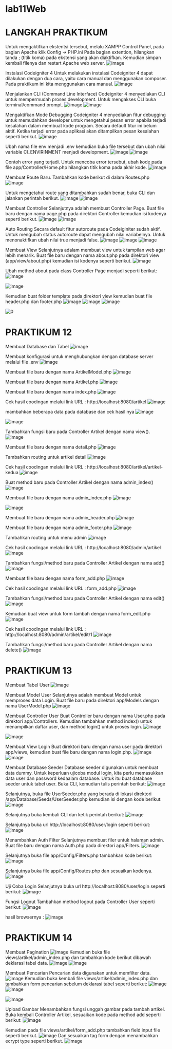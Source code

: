 # lab11Web
# LANGKAH PRAKTIKUM

Untuk mengaktifkan ekstentsi tersebut, melalu XAMPP Control Panel, pada bagian
Apache klik Config -> PHP.ini
Pada bagian extention, hilangkan tanda ; (titik koma) pada ekstensi yang akan
diaktifkan. Kemudian simpan kembali filenya dan restart Apache web server.
![image](https://user-images.githubusercontent.com/101730390/172670786-4c780de4-4e10-4045-9fd5-2a4fe407c7a7.png)

Instalasi Codeigniter 4
Untuk melakukan instalasi Codeigniter 4 dapat dilakukan dengan dua cara, yaitu cara
manual dan menggunakan composer. Pada praktikum ini kita menggunakan cara
manual.
![image](https://user-images.githubusercontent.com/101730390/172670910-2266994a-bb46-4da1-acfe-ddc87c298951.png)

Menjalankan CLI (Command Line Interface)
Codeigniter 4 menyediakan CLI untuk mempermudah proses development. Untuk
mengakses CLI buka terminal/command prompt.
![image](https://user-images.githubusercontent.com/101730390/172671312-8a8abbd2-1f88-4634-97d0-9883e49c81ed.png)
![image](https://user-images.githubusercontent.com/101730390/172671473-2bffffa7-c9f4-49aa-a102-7224feeb86f8.png)

Mengaktifkan Mode Debugging
Codeigniter 4 menyediakan fitur debugging untuk memudahkan developer untuk
mengetahui pesan error apabila terjadi kesalahan dalam membuat kode program.
Secara default fitur ini belum aktif. Ketika terjadi error pada aplikasi akan ditampilkan
pesan kesalahan seperti berikut.
![image](https://user-images.githubusercontent.com/101730390/172673541-64cad38e-7c68-48a2-a3ad-83f9807ec762.png)

Ubah nama file env menjadi .env kemudian buka file tersebut dan ubah nilai variable
CI_ENVIRINMENT menjadi development.
![image](https://user-images.githubusercontent.com/101730390/172673849-1fcaae84-cdf3-4be9-ae52-fbb45ac3cc6b.png)
![image](https://user-images.githubusercontent.com/101730390/172674252-38e1abab-3bd4-4915-8cb5-740d43c7f68e.png)

Contoh error yang terjadi. Untuk mencoba error tersebut, ubah kode pada file
app/Controller/Home.php hilangkan titik koma pada akhir kode.
![image](https://user-images.githubusercontent.com/101730390/172674422-b13646b2-de71-42b5-82e6-6dc4aaeda403.png)

Membuat Route Baru.
Tambahkan kode berikut di dalam Routes.php
![image](https://user-images.githubusercontent.com/101730390/172675043-4632229d-bdbd-4472-8187-d37e895241c3.png)

Untuk mengetahui route yang ditambahkan sudah benar, buka CLI dan jalankan
perintah berikut.
![image](https://user-images.githubusercontent.com/101730390/172675266-1ac97bf5-99fc-4bda-8f75-8f4d7a691b24.png)
![image](https://user-images.githubusercontent.com/101730390/174103202-a9d9d180-3b1a-487a-80d7-a0d975132b77.png)


Membuat Controller
Selanjutnya adalah membuat Controller Page. Buat file baru dengan nama page.php
pada direktori Controller kemudian isi kodenya seperti berikut.
![image](https://user-images.githubusercontent.com/101730390/172676272-0f928042-8608-43ab-9810-8071a333241a.png)
![image](https://user-images.githubusercontent.com/101730390/172676436-768703e6-a6bc-43a4-b1f0-ad0ebf253a82.png)

Auto Routing
Secara default fitur autoroute pada Codeiginiter sudah aktif. Untuk mengubah status
autoroute dapat mengubah nilai variabelnya. Untuk menonaktifkan ubah nilai true
menjadi false.
![image](https://user-images.githubusercontent.com/101730390/172677035-15511078-6ae7-4484-aa9a-4a3241297a7a.png)
![image](https://user-images.githubusercontent.com/101730390/172677507-8a56c166-fa7c-411f-b30a-6df695edc06e.png)
![image](https://user-images.githubusercontent.com/101730390/174104625-940cfa0a-481f-45db-a32e-8a2bbff1809b.png)


Membuat View
Selanjutnya adalam membuat view untuk tampilan web agar lebih menarik. Buat file
baru dengan nama about.php pada direktori view (app/view/about.php) kemudian isi
kodenya seperti berikut.
![image](https://user-images.githubusercontent.com/101730390/172678741-c15c51d5-2530-4bb8-a107-a2660267f279.png)

Ubah method about pada class Controller Page menjadi seperti berikut:
![image](https://user-images.githubusercontent.com/101730390/172678818-0e8101b3-f817-41b6-a482-bd98c573822f.png)

![image](https://user-images.githubusercontent.com/101730390/172678857-ab551e95-5a06-4e04-aafa-3445201f9695.png)

Kemudian buat folder template pada direktori view kemudian buat file header.php dan
footer.php
![image](https://user-images.githubusercontent.com/101730390/172680282-3703ba37-683f-4887-a525-8714e68cd68b.png)
![image](https://user-images.githubusercontent.com/101730390/172680337-e5518d78-472e-484e-9fcc-1890df9a2680.png)
![image](https://user-images.githubusercontent.com/101730390/172680460-d1a04d9d-5fb2-4a58-811e-a095b83b3ea1.png)

![0](https://user-images.githubusercontent.com/101730390/172699382-7bd04d14-4217-4548-82e7-c8812bfd8d91.jpeg)

# PRAKTIKUM 12
Membuat Database dan Tabel
![image](https://user-images.githubusercontent.com/101730390/174098665-25b2b1b1-ab92-42b2-aa04-740b933427cb.png)




Membuat konfigurasi untuk menghubungkan dengan database server melalui file .env
![image](https://user-images.githubusercontent.com/101730390/174098940-f42bd5c2-b748-4ef1-b46e-1b9db1f689a2.png)


Membuat file baru dengan nama ArtikelModel.php
![image](https://user-images.githubusercontent.com/101730390/174099211-735a57be-92c1-4441-88d0-bf018a7d3c70.png)


Membuat file baru dengan nama Artikel.php
![image](https://user-images.githubusercontent.com/101730390/174099390-c4c66fba-f4f0-4d87-a002-321d7dac2110.png)

Membuat file baru dengan nama index.php
![image](https://user-images.githubusercontent.com/101730390/174099863-9605e522-2397-4517-b38b-ed9b25e99df5.png)


Cek hasil coodingan melalui link URL : http://localhost:8080/artikel
![image](https://user-images.githubusercontent.com/101730390/174331346-509b8336-259e-4059-aec7-93e88f097899.png)


mambahkan beberapa data pada database dan cek hasil nya
![image](https://user-images.githubusercontent.com/101730390/174105629-73e33aad-a0f3-46c3-98f9-3f4f8b624a98.png)


![image](https://user-images.githubusercontent.com/101730390/174331430-48112625-0d59-4696-8fe9-aace55001b91.png)


Tambahkan fungsi baru pada Controller Artikel dengan nama view().
![image](https://user-images.githubusercontent.com/101730390/174331875-6213da62-984c-48ac-93dc-897cc5f6302c.png)


Membuat file baru dengan nama detail.php
![image](https://user-images.githubusercontent.com/101730390/174332441-aed11e91-df74-46fa-92d8-ff504f6ea81f.png)


Tambahkan routing untuk artikel detail
![image](https://user-images.githubusercontent.com/101730390/174332472-f28212a2-3f2e-46b8-9b96-ff6b077f9e14.png)


Cek hasil coodingan melalui link URL : http://localhost:8080/artikel/artikel-kedua
![image](https://user-images.githubusercontent.com/101730390/174332577-356cbb4b-ff67-49b0-b359-7e91392c30c8.png)


Buat method baru pada Controller Artikel dengan nama admin_index()
![image](https://user-images.githubusercontent.com/101730390/174332786-2d9d6219-7ea8-4930-a22f-39eb71b4b1b6.png)


Membuat file baru dengan nama admin_index.php
![image](https://user-images.githubusercontent.com/101730390/174333268-4793e100-f600-42c3-b232-d14d99f61b05.png)


![image](https://user-images.githubusercontent.com/101730390/174333344-8a0f7985-73ae-46cc-b02d-d941cf7b53bd.png)


Membuat file baru dengan nama admin_header.php
![image](https://user-images.githubusercontent.com/101730390/174334550-2f954de5-92dc-4e4e-8589-e37c0f518c90.png)


Membuat file baru dengan nama admin_footer.php
![image](https://user-images.githubusercontent.com/101730390/174334589-7403e854-be0c-4090-8a4b-071ad3d7242d.png)


Tambahkan routing untuk menu admin
![image](https://user-images.githubusercontent.com/101730390/174333980-b6c1ca17-0918-49ad-961b-ceb0ac75840e.png)


Cek hasil coodingan melalui link URL : http://localhost:8080/admin/artikel
![image](https://user-images.githubusercontent.com/101730390/174334755-5637695d-00aa-4db1-bb20-5b5e505e9611.png)


Tambahkan fungsi/method baru pada Controller Artikel dengan nama add()
![image](https://user-images.githubusercontent.com/101730390/174334859-1f272690-a095-4779-bd2a-91f9852026b2.png)


Membuat file baru dengan nama form_add.php
![image](https://user-images.githubusercontent.com/101730390/174335131-b1e4e129-71d5-4e28-bac1-4402820339a4.png)


Cek hasil coodingan melalui link URL : form_add.php
![image](https://user-images.githubusercontent.com/101730390/174335215-7ad91f48-3fa1-4b10-b98d-3084088784c2.png)


Tambahkan fungsi/method baru pada Controller Artikel dengan nama edit()
![image](https://user-images.githubusercontent.com/101730390/174335438-df633717-1577-4744-aa0e-b722a9eb56d7.png)


Kemudian buat view untuk form tambah dengan nama form_edit.php
![image](https://user-images.githubusercontent.com/101730390/174335674-cd6368da-fc43-4ec9-b46f-510257346583.png)


Cek hasil coodingan melalui link URL : http://localhost:8080/admin/artikel/edit/1
![image](https://user-images.githubusercontent.com/101730390/174335768-38913d99-62d9-452b-a334-ba41cb868d46.png)


Tambahkan fungsi/method baru pada Controller Artikel dengan nama delete()
![image](https://user-images.githubusercontent.com/101730390/174335875-2263ccfe-0364-45e5-8278-3458d0b55d71.png)

# PRAKTIKUM 13
Membuat Tabel User
![image](https://user-images.githubusercontent.com/101730390/174476199-0f8de458-be73-4c3b-bc89-03e39961f75d.png)

Membuat Model User
Selanjutnya adalah membuat Model untuk memproses data Login. Buat file baru pada
direktori app/Models dengan nama UserModel.php
![image](https://user-images.githubusercontent.com/101730390/174476537-24c7dff9-9b09-43b4-9a7a-902b8fe9fd28.png)


Membuat Controller User
Buat Controller baru dengan nama User.php pada direktori app/Controllers.
Kemudian tambahkan method index() untuk menampilkan daftar user, dan method
login() untuk proses login.
![image](https://user-images.githubusercontent.com/101730390/174476695-7b733a7c-e9f9-4e0a-8d53-554312043177.png)

![image](https://user-images.githubusercontent.com/101730390/174476702-798d54e3-0c5f-417c-b13c-12486cd9b06b.png)


Membuat View Login
Buat direktori baru dengan nama user pada direktori app/views, kemudian buat file
baru dengan nama login.php.
![image](https://user-images.githubusercontent.com/101730390/174490559-04c6a7fb-480f-464d-af1f-aa2feb73c539.png)
![image](https://user-images.githubusercontent.com/101730390/174490580-1228096a-2159-4ee0-a9b9-488840dff17d.png)



Membuat Database Seeder
Database seeder digunakan untuk membuat data dummy. Untuk keperluan ujicoba modul
login, kita perlu memasukkan data user dan password kedaalam database. Untuk itu buat
database seeder untuk tabel user. Buka CLI, kemudian tulis perintah berikut:
![image](https://user-images.githubusercontent.com/101730390/174490268-9dd4dc11-7ad5-4af3-8079-6ea8c145d1f0.png)

Selanjutnya, buka file UserSeeder.php yang berada di lokasi direktori
/app/Database/Seeds/UserSeeder.php kemudian isi dengan kode berikut:
![image](https://user-images.githubusercontent.com/101730390/174490302-10c4a4e5-df74-478e-8f7c-64a6935cd375.png)

Selanjutnya buka kembali CLI dan ketik perintah berikut:
![image](https://user-images.githubusercontent.com/101730390/174490370-d9a5d725-da1a-4c6d-8d3a-d7d2e34c277a.png)

Selanjutnya buka url http://localhost:8080/user/login seperti berikut:
![image](https://user-images.githubusercontent.com/101730390/174490396-aac48416-1d05-4fff-8f1c-9b801a24a8dc.png)

Menambahkan Auth Filter
Selanjutnya membuat filer untuk halaman admin. Buat file baru dengan nama Auth.php
pada direktori app/Filters.
![image](https://user-images.githubusercontent.com/101730390/174490416-c504fba6-32dc-47a1-9767-568466c75744.png)

Selanjutnya buka file app/Config/Filters.php tambahkan kode berikut:
![image](https://user-images.githubusercontent.com/101730390/174490449-7b43e73f-85e8-4557-b21d-887b14cf8be9.png)

Selanjutnya buka file app/Config/Routes.php dan sesuaikan kodenya.
![image](https://user-images.githubusercontent.com/101730390/174490482-5ef2ada7-df15-416e-ad5a-85dc2e72e4d2.png)

Uji Coba Login
Selanjutnya buka url http://localhost:8080/user/login seperti berikut:
![image](https://user-images.githubusercontent.com/101730390/175334489-d8d9227c-5fde-4e5a-98ec-bb1fe27d41f8.png)

Fungsi Logout
Tambahkan method logout pada Controller User seperti berikut:
![image](https://user-images.githubusercontent.com/101730390/175340169-6a84d67a-da37-4ae1-8ee9-51450db9f565.png)


hasil browsernya :
![image](https://user-images.githubusercontent.com/101730390/175339813-81b17a1f-999e-45f7-bef7-024d7ccd4e65.png)

# PRAKTIKUM 14
Membuat Pagination
![image](https://user-images.githubusercontent.com/101730390/175779603-de7c0f1d-d3b1-4468-ac65-684c2916cda2.png)
Kemudian buka file views/artikel/admin_index.php dan tambahkan kode berikut
dibawah deklarasi tabel data.
![image](https://user-images.githubusercontent.com/101730390/175779657-968f0e8a-a49f-4b95-a34f-64d6ede359ba.png)
![image](https://user-images.githubusercontent.com/101730390/175779669-8086026c-7cbc-419c-94b4-a2dffa4f5ec3.png)

Membuat Pencarian
Pencarian data digunakan untuk memfilter data.
![image](https://user-images.githubusercontent.com/101730390/175779845-5672e191-b077-4a55-b8d9-f17655c69d1e.png)
Kemudian buka kembali file views/artikel/admin_index.php dan tambahkan form
pencarian sebelum deklarasi tabel seperti berikut:
![image](https://user-images.githubusercontent.com/101730390/175779879-2851b4a7-5fec-47ff-8f94-0df60da91af1.png)
![image](https://user-images.githubusercontent.com/101730390/175780200-e065bb50-04da-4177-ba93-7e6640445f62.png)

![image](https://user-images.githubusercontent.com/101730390/175779900-e05cc653-eba6-410d-9002-36d7bd9594c2.png)

Upload Gambar
Menambahkan fungsi unggah gambar pada tambah artikel. Buka kembali Controller
Artikel, sesuaikan kode pada method add seperti berikut:
![image](https://user-images.githubusercontent.com/101730390/175780701-6c42a304-71bf-4b78-af74-8f44f8dba68f.png)

Kemudian pada file views/artikel/form_add.php tambahkan field input file seperti
berikut.
![image](https://user-images.githubusercontent.com/101730390/175780729-c73bd36b-d4a7-434b-a8db-92e083f4ae90.png)
Dan sesuaikan tag form dengan menambahkan ecrypt type seperti berikut.
![image](https://user-images.githubusercontent.com/101730390/175780750-4555ac56-8d53-4760-bbdc-126c1b105545.png)
